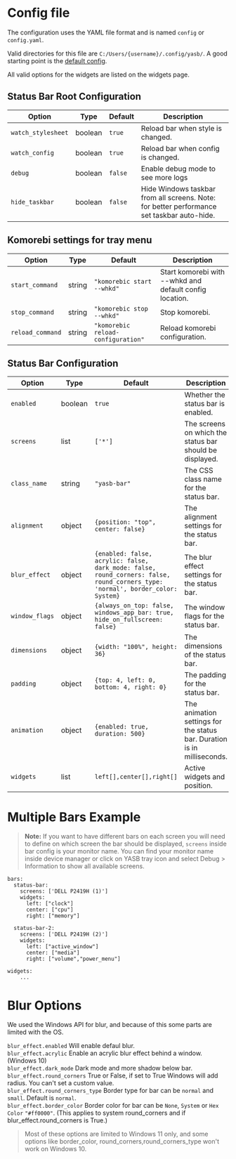 # Config file

The configuration uses the YAML file format and is named `config` or `config.yaml`.

Valid directories for this file are `C:/Users/{username}/.config/yasb/`.
A good starting point is the [default config](https://github.com/amnweb/yasb/blob/main/src/config.yaml).

All valid options for the widgets are listed on the widgets page.


 
## Status Bar Root Configuration
| Option            | Type    | Default       | Description |
|-------------------|---------|---------------|-------------|
| `watch_stylesheet`         | boolean | `true`        | Reload bar when style is changed. |
| `watch_config`         | boolean    | `true`        | Reload bar when config is changed. |
| `debug`      | boolean  | `false`   | Enable debug mode to see more logs |
| `hide_taskbar`      | boolean  | `false`   | Hide Windows taskbar from all screens. Note: for better performance set taskbar auto-hide. |


## Komorebi settings for tray menu
| Option            | Type    | Default       | Description |
|-------------------|---------|---------------|-------------|
| `start_command`         | string | `"komorebic start --whkd"` | Start komorebi with --whkd and default config location. |
| `stop_command`         | string    | `"komorebic stop --whkd"` | Stop komorebi. |
| `reload_command`      | string  | `"komorebic reload-configuration"` | Reload komorebi configuration.|



## Status Bar Configuration
| Option            | Type    | Default       | Description |
|-------------------|---------|---------------|-------------|
| `enabled`         | boolean | `true`        | Whether the status bar is enabled. |
| `screens`         | list    | `['*']`       | The screens on which the status bar should be displayed. |
| `class_name`      | string  | `"yasb-bar"`  | The CSS class name for the status bar. |
| `alignment`       | object  | `{position: "top", center: false}` | The alignment settings for the status bar. |
| `blur_effect`     | object  | `{enabled: false, acrylic: false, dark_mode: false, round_corners: false, round_corners_type: 'normal', border_color: System}` | The blur effect settings for the status bar. |
| `window_flags`    | object  | `{always_on_top: false, windows_app_bar: true, hide_on_fullscreen: false}` | The window flags for the status bar. |
| `dimensions`      | object  | `{width: "100%", height: 36}` | The dimensions of the status bar. |
| `padding`         | object  | `{top: 4, left: 0, bottom: 4, right: 0}` | The padding for the status bar. |
| `animation`       | object  | `{enabled: true, duration: 500}` | The animation settings for the status bar. Duration is in milliseconds. |
| `widgets`         | list  | `left[],center[],right[]` | Active widgets and position. |

# Multiple Bars Example
> **Note:**
> If you want to have different bars on each screen you will need to define on which screen the bar should be displayed, `screens` inside bar config is your monitor name. You can find your monitor name inside device manager or click on YASB tray icon and select Debug > Information to show all available screens.

```
bars:
  status-bar:
    screens: ['DELL P2419H (1)'] 
    widgets:
      left: ["clock"]
      center: ["cpu"]
      right: ["memory"]

  status-bar-2:
    screens: ['DELL P2419H (2)'] 
    widgets:
      left: ["active_window"]
      center: ["media"]
      right: ["volume","power_menu"]

widgets:
    ...
```

# Blur Options
We used the Windows API for blur, and because of this some parts are limited with the OS.

`blur_effect.enabled` Will enable defaul blur.<br>
`blur_effect.acrylic` Enable an acrylic blur effect behind a window. (Windows 10)<br>
`blur_effect.dark_mode` Dark mode and more shadow below bar.<br>
`blur_effect.round_corners` True or False, if set to True Windows will add radius. You can't set a custom value.<br>
`blur_effect.round_corners_type` Border type for bar can be `normal` and `small`. Default is `normal`.<br>
`blur_effect.border_color` Border color for bar can be `None`, `System` or `Hex Color` `"#ff0000"`. (This applies to system round_corners and if blur_effect.round_corners is True.)

> Most of these options are limited to Windows 11 only, and some options like border_color, round_corners,round_corners_type won't work on Windows 10.
